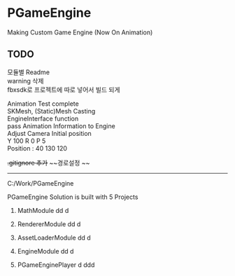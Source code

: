# PGameEngine
Making Custom Game Engine 
(Now On Animation)

TODO  
------------

모듈별 Readme  
warning 삭제  
fbxsdk로 프로젝트에 따로 넣어서 빌드 되게  

Animation Test complete  
SKMesh, (Static)Mesh Casting   
EngineInterface function  
pass Animation Information to Engine  
Adjust Camera Initial position  
Y 100 R 0 P 5  
Position : 40 130 120  

~~.gitignore 추가~~
~~경로설정  ~~

------------

C:/Work/PGameEngine

PGameEngine Solution is built with 5 Projects

1) MathModule
dd
d

2) RendererModule
dd
d

3) AssetLoaderModule
dd
d

4) EngineModule
dd
d

5) PGameEnginePlayer
d
ddd

